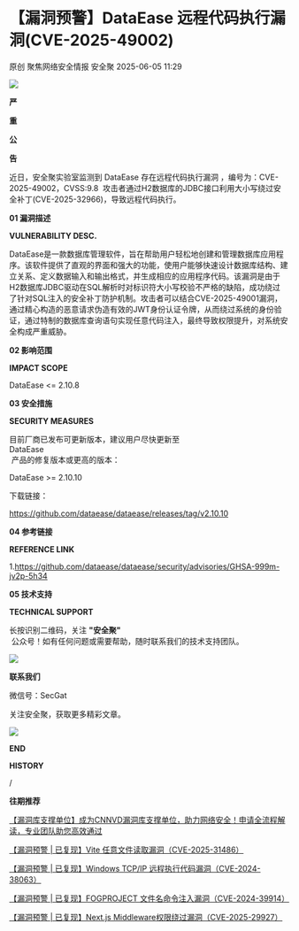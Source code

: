 #  【漏洞预警】DataEase 远程代码执行漏洞(CVE-2025-49002)   
原创 聚焦网络安全情报  安全聚   2025-06-05 11:29  
  
![](https://mmbiz.qpic.cn/sz_mmbiz_gif/Icw1mW4eH3fGjq28SHy79SEcdRGT7ZsCxicdkcJevVicIVGdZBR0dYjze8G3YwUEkcH9WgQ1KhficepoIpSk64Atw/640?wx_fmt=gif&from=appmsg "")  
  
  
**严**  
  
**重**  
  
**公**  
  
**告**  
  
  
  
近日，安全聚实验室监测到 DataEase 存在远程代码执行漏洞 ，编号为：CVE-2025-49002，CVSS:9.8  攻击者通过H2数据库的JDBC接口利用大小写绕过安全补丁(CVE-2025-32966)，导致远程代码执行。  
  
  
**01 漏洞描述**  
  
  
  
**VULNERABILITY DESC.**  
  
  
  
  
DataEase是一款数据库管理软件，旨在帮助用户轻松地创建和管理数据库应用程序。该软件提供了直观的界面和强大的功能，使用户能够快速设计数据库结构、建立关系、定义数据输入和输出格式，并生成相应的应用程序代码。该漏洞是由于H2数据库JDBC驱动在SQL解析时对标识符大小写校验不严格的缺陷，成功绕过了针对SQL注入的安全补丁防护机制。攻击者可以结合CVE-2025-49001漏洞，通过精心构造的恶意请求伪造有效的JWT身份认证令牌，从而绕过系统的身份验证，通过特制的数据库查询语句实现任意代码注入，最终导致权限提升，对系统安全构成严重威胁。  
  
  
**02 影响范围**  
  
  
  
**IMPACT SCOPE**  
  
  
  
  
DataEase <= 2.10.8  
  
  
**03 安全措施**  
  
  
  
**SECURITY MEASURES**  
  
  
  
  
目前厂商已发布可更新版本，建议用户尽快更新至   
DataEase  
 产品的修复版本或更高的版本：  
  
  
DataEase >= 2.10.10  
  
  
下载链接：  
  
https://github.com/dataease/dataease/releases/tag/v2.10.10  
  
  
**04 参考链接**  
  
  
  
**REFERENCE LINK**  
  
  
  
  
1.https://github.com/dataease/dataease/security/advisories/GHSA-999m-jv2p-5h34  
  
  
**05 技术支持**  
  
  
  
**TECHNICAL SUPPORT**  
  
  
  
  
长按识别二维码，关注 **"安全聚"**  
 公众号！如有任何问题或需要帮助，随时联系我们的技术支持团队。  
  
  
![](https://mmbiz.qpic.cn/sz_mmbiz_jpg/Icw1mW4eH3fGjq28SHy79SEcdRGT7ZsCBTiaicF2ia4P7iaZMaM3OPbrLG64Lia2tjS9TrSyn4FOS5D2o1vIfCEf8Cw/640?wx_fmt=jpeg&from=appmsg "")  
  
**联系我们**  
  
微信号：SecGat  
  
关注安全聚，获取更多精彩文章。  
  
  
  
  
  
![](https://mmbiz.qpic.cn/sz_mmbiz_gif/Icw1mW4eH3fGjq28SHy79SEcdRGT7ZsCRtb8nIoYiadnGwptIJHdeGVOEEFuibuXZBhMvw8OmlsMJB7kG0zuazgA/640?wx_fmt=gif&from=appmsg "")  
  
**END**  
  
  
  
  
**HISTORY**  
  
/  
  
**往期推荐**  
  
[【漏洞库支撑单位】成为CNNVD漏洞库支撑单位，助力网络安全！申请全流程解读，专业团队助您高效通过](https://mp.weixin.qq.com/s?__biz=MzkyNzQzNDI5OQ==&mid=2247486661&idx=1&sn=bde83cb31639f48a4db14ef0d3d49291&scene=21#wechat_redirect)  
  
  
  
[【漏洞预警 | 已复现】Vite 任意文件读取漏洞（CVE-2025-31486）](https://mp.weixin.qq.com/s?__biz=MzkyNzQzNDI5OQ==&mid=2247486667&idx=1&sn=0aa6e0b666110b7eb82210b769e8e216&scene=21#wechat_redirect)  
  
  
  
[【漏洞预警 | 已复现】Windows TCP/IP 远程执行代码漏洞（CVE-2024-38063）](https://mp.weixin.qq.com/s?__biz=MzkyNzQzNDI5OQ==&mid=2247486614&idx=1&sn=dc1e21747d876cf3bf58ade5a6b64cab&scene=21#wechat_redirect)  
  
  
  
[【漏洞预警 | 已复现】FOGPROJECT 文件名命令注入漏洞（CVE-2024-39914）](https://mp.weixin.qq.com/s?__biz=MzkyNzQzNDI5OQ==&mid=2247486405&idx=1&sn=dfa7ce2bc783c81365d21815a76f39c7&scene=21#wechat_redirect)  
  
  
  
[【漏洞预警 | 已复现】Next.js Middleware权限绕过漏洞（CVE-2025-29927）](https://mp.weixin.qq.com/s?__biz=MzkyNzQzNDI5OQ==&mid=2247486651&idx=1&sn=debd2daa82821a0e5c0217ad2d5bfee2&scene=21#wechat_redirect)  
  
  
  
  
  
